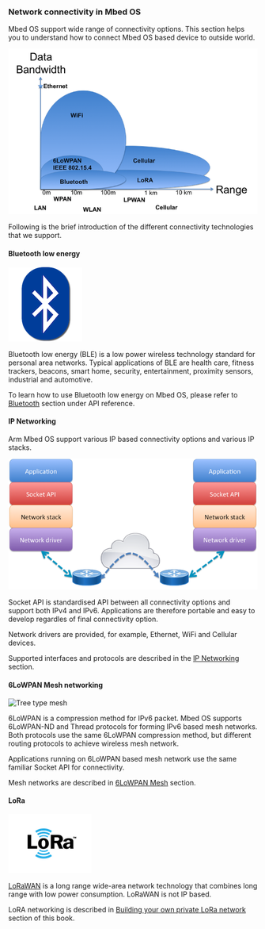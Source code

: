 ### Network connectivity in Mbed OS

Mbed OS support wide range of connectivity options. This section helps you to understand how to connect Mbed OS based device to outside world.

![Connectivity options](connectivity.png)

Following is the brief introduction of the different connectivity technologies that we support.

#### Bluetooth low energy

![Bluetooth](bluetooth.png)

Bluetooth low energy (BLE) is a low power wireless technology standard for personal area networks. Typical applications of BLE are health care, fitness trackers, beacons, smart home, security, entertainment, proximity sensors, industrial and automotive.

To learn how to use Bluetooth low energy on Mbed OS, please refer to [Bluetooth](TODO) section under API reference.

#### IP Networking

Arm Mbed OS support various IP based connectivity options and various IP stacks.

![ip-networking](ip-networking-simple.png)

Socket API is standardised API between all connectivity options and support both IPv4 and IPv6.
Applications are therefore portable and easy to develop regardles of final connectivity option.

Network drivers are provided, for example, Ethernet, WiFi and Cellular devices.

Supported interfaces and protocols are described in the [IP Networking](networking.md) section.

#### 6LoWPAN Mesh networking

![Tree type mesh](https://s3-us-west-2.amazonaws.com/mbed-os-docs-images/mesh.png)

6LoWPAN is a compression method for IPv6 packet. Mbed OS supports 6LoWPAN-ND and Thread
protocols for forming IPv6 based mesh networks. Both protocols use the same 6LoWPAN
compression method, but different routing protocols to achieve wireless mesh network.

Applications running on 6LoWPAN based mesh network use the same familiar Socket API for
connectivity.

Mesh networks are described in [6LoWPAN Mesh](mesh/quick_start_intro.md) section.

#### LoRa

![LoRA](lora.png)

[LoRaWAN](http://lora-alliance.org) is a long range wide-area network technology that combines long range with low power consumption. LoRaWAN is not IP based.

LoRA networking is described in [Building your own private LoRa network](intro-to-lora.md) section of this book.
